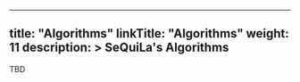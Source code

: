 
---
title: "Algorithms"
linkTitle: "Algorithms"
weight: 11
description: >
    SeQuiLa's Algorithms
---

TBD